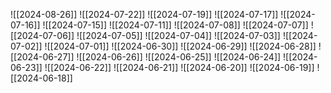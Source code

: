 
![[2024-08-26]]
![[2024-07-22]]
![[2024-07-19]]
![[2024-07-17]]
![[2024-07-16]]
![[2024-07-15]]
![[2024-07-11]]
![[2024-07-08]]
![[2024-07-07]]
![[2024-07-06]]
![[2024-07-05]]
![[2024-07-04]]
![[2024-07-03]]
![[2024-07-02]]
![[2024-07-01]]
![[2024-06-30]]
![[2024-06-29]]
![[2024-06-28]]
![[2024-06-27]]
![[2024-06-26]]
![[2024-06-25]]
![[2024-06-24]]
![[2024-06-23]]
![[2024-06-22]]
![[2024-06-21]]
![[2024-06-20]]
![[2024-06-19]]
![[2024-06-18]]
